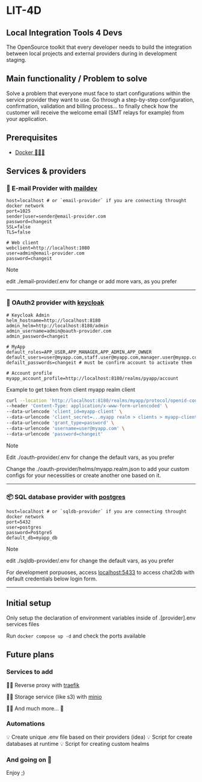 # LIT-4D

## Local Integration Tools 4 Devs

The OpenSource toolkit that every developer needs to build the integration between local projects and external providers during in development staging.

## Main functionality / Problem to solve

Solve a problem that everyone must face to start configurations within the service provider they want to use. Go through a step-by-step configuration, confirmation, validation and billing process... to finally check how the customer will receive the welcome email (SMT relays for example) from your application.

## Prerequisites

- [Docker 🐋👍🏼](https://docs.docker.com/engine/install/)

## Services & providers

### 📨 E-mail Provider with [maildev](https://github.com/maildev/maildev?tab=readme-ov-file)

```dotenv
host=localhost # or `email-provider` if you are connecting throught docker network
port=1025
sender|user=sender@email-provider.com
password=changeit
SSL=false
TLS=false

# Web client
webclient=http://localhost:1080
user=admin@email-provider.com
password=changeit
```

> [!NOTE]
>
> edit ./email-provider/.env for change or add more vars, as you prefer

---

### 🔐 OAuth2 provider with [keycloak](https://github.com/keycloak/keycloak?tab=readme-ov-file#open-source-identity-and-access-management)

```dotenv
# Keycloak Admin
helm_hostname=http://localhost:8180
admin_helm=http://localhost:8180/admin
admin_username=admin@oauth-provider.com
admin_password=changeit

# MyApp
default_roles=APP_USER,APP_MANAGER,APP_ADMIN,APP_OWNER
default_users=user@myapp.com,staff.user@myapp.com,manager.user@myapp.com,admin.user@myapp.com,owner.user@myapp.com
defailt_passwords=changeit # must be confirm account to activate them

# Account profile
myapp_account_profile=http://localhost:8180/realms/pyapp/account
```

Example to get token from client myapp realm client

```bash
curl --location 'http://localhost:8180/realms/myapp/protocol/openid-connect/token' \
--header 'Content-Type: application/x-www-form-urlencoded' \
--data-urlencode 'client_id=myapp-client' \
--data-urlencode 'client_secret=...myapp realm > clients > myapp-client > secrets...' \
--data-urlencode 'grant_type=password' \
--data-urlencode 'username=user@myapp.com' \
--data-urlencode 'password=changeit'
```

> [!NOTE]
>
> Edit ./oauth-provider/.env for change the default vars, as you prefer
>
> Change the ./oauth-provider/helms/myapp.realm.json to add your custom configs for your necessities or create another one based on it.

---

### 📦 SQL database provider with [postgres](https://github.com/docker-library/docs/blob/master/postgres/README.md)

```dotenv
host=localhost # or `sqldb-provider` if you are connecting throught docker network
port=5432
user=postgres
password=Po$tgre5
default_db=myapp_db
```

> [!NOTE]
>
> edit ./sqldb-provider/.env for change the default vars, as you prefer
>
> For development porpuoses, access [localhost:5433](http://localhost:5433) to access chat2db with default credentials below login form.

---

## Initial setup

Only setup the declaration of environment variables inside of .[provider].env services files

Run `docker compose up -d` and check the ports available

## Future plans

### Services to add

☝🏼 Reverse proxy with [traefik](https://github.com/traefik/traefik?tab=readme-ov-file#documentation)

☝🏼 Storage service (like s3) with [minio](https://min.io/docs/minio/container/index.html#quickstart-for-containers)

☝🏼 And much more... 👀

### Automations

💡 Create unique .env file based on their providers (idea)
💡 Script for create databases at runtime
💡 Script for creating custom healms

### And going on 🚀

Enjoy ;)
